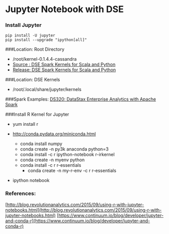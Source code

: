 Jupyter Notebook with DSE
=========================

### Install Jupyter
```
pip install -U jupyter
pip install --upgrade "ipython[all]"
```

###Location: Root Directory
* /root/kernel-0.1.4.4-cassandra
* [Source : DSE Spark Kernels for Scala and Python](https://github.com/slowenthal/spark-kernel)
* [Release: DSE Spark Kernels for Scala and Python](https://github.com/slowenthal/spark-kernel/releases)

###Location: DSE Kernels
* /root/.local/share/jupyter/kernels

###Spark Examples:
[DS320: DataStax Enterprise Analytics with Apache Spark](https://academy.datastax.com/courses/getting-started-apache-spark)

###Install R Kernel for Jupyter
* yum install r

* http://conda.pydata.org/miniconda.html
  * conda install numpy
  * conda create -n py3k anaconda python=3
  * conda install -c r ipython-notebook r-irkernel
  * conda create -n myenv python
  * conda install -c r r-essentials
    * conda create -n my-r-env -c r r-essentials

* ipython notebook

### References:

[http://blog.revolutionanalytics.com/2015/09/using-r-with-jupyter-notebooks.html](http://blog.revolutionanalytics.com/2015/09/using-r-with-jupyter-notebooks.html)
[https://www.continuum.io/blog/developer/jupyter-and-conda-r](https://www.continuum.io/blog/developer/jupyter-and-conda-r)

